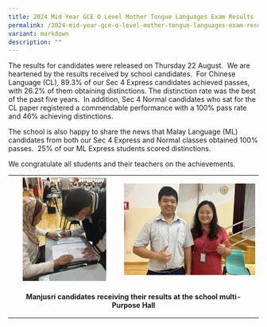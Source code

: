 ```yaml
---
title: 2024 Mid Year GCE O Level Mother Tongue Languages Exam Results
permalink: /2024-mid-year-gce-o-level-mother-tongue-languages-exam-results/
variant: markdown
description: ""
---
```

<p>The results for candidates were released on Thursday 22 August.&nbsp;
We are heartened by the results received by school candidates.&nbsp; For
Chinese Language (CL), 89.3% of our Sec 4 Express candidates achieved passes,
with 26.2% of them obtaining distinctions. The distinction rate was the
best of the past five years.&nbsp; In addition, Sec 4 Normal candidates
who sat for the CL paper registered a commendable performance with a 100%
pass rate and 46% achieving distinctions.</p>
<p>The school is also happy to share the news that Malay Language (ML) candidates
from both our Sec 4 Express and Normal classes obtained 100% passes.&nbsp;
25% of our ML Express students scored distinctions.</p>
<p>We congratulate all students and their teachers on the achievements.</p>
<table style="minWidth: 50px">
<colgroup>
<col>
<col>
</colgroup>
<tbody>
<tr>
<th rowspan="1" colspan="1">
<div class="isomer-image-wrapper">
<img style="width: 79%;" height="auto" width="100%" alt="" src="/images/Spotlight/2024 MT/mt1.jpg">
</div>
</th>
<th rowspan="1" colspan="1">
<div class="isomer-image-wrapper">
<img style="width: 100%" height="auto" width="100%" alt="" src="/images/Spotlight/2024 MT/mt2.jpg">
</div>
</th>
</tr>
<tr>
<td rowspan="1" colspan="2">
<p align="center"><strong>Manjusri candidates receiving their results at the school multi-Purpose Hall</strong>
</p>
</td>
</tr>
</tbody>
</table>
<p></p>